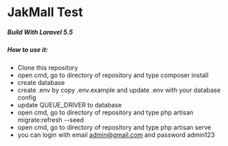 # JakMall Test

##### Build With Laravel 5.5

##### How to use it:

- Clone this repository
- open cmd, go to directory of repository and type composer install
- create database 
- create .env by copy .env.example and update .env with your database config
- update QUEUE_DRIVER to database
- open cmd, go to directory of repository and type php artisan migrate:refresh --seed
- open cmd, go to directory of repository and type php artisan serve
- you can login with email admin@gmail.com and password admin123
